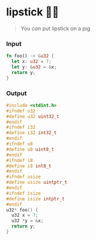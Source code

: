 # lipstick 💄🐷

> You _can_ put lipstick on a pig 


### Input
```rust
fn foo() -> &u32 {
  let x: u32 = 7;
  let y: &u32 = &x;
  return y;
}
```

### Output
```c
#include <stdint.h>
#ifndef u32
#define u32 uint32_t
#endif
#ifndef i32
#define i32 int32_t
#endif
#ifndef u8
#define u8 uint8_t
#endif
#ifndef i8
#define i8 int8_t
#endif
#ifndef usize
#define usize uintptr_t
#endif
#ifndef isize
#define isize intptr_t
#endif
u32* foo() {
  u32 x = 7;
  u32 *y = &x;
  return y;
}
```